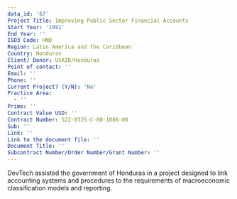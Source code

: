 ```yaml
---
data_id: '67'
Project Title: Improving Public Sector Financial Accounts
Start Year: '1991'
End Year: ''
ISO3 Code: HND
Region: Latin America and the Caribbean
Country: Honduras
Client/ Donor: USAID/Honduras
Point of contact: ''
Email: ''
Phone: ''
Current Project? (Y/N): 'No'
Practice Area:
  - ''
Prime: ''
Contract Value USD: ''
Contract Number: 522-0325-C-00-1088-00
Sub: ''
Link: ''
Link to the document file: ''
Document Title: ''
Subcontract Number/Order Number/Grant Number: ''
---
```

DevTech assisted the government of Honduras in a project designed to link accounting systems and procedures to the requirements of macroeconomic classification models and reporting.